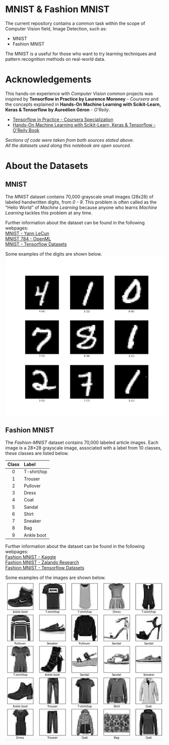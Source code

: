 # MNIST &amp; Fashion MNIST
The current repository contains a common task within the scope of Computer Vision field, Image Detection, such as:

- MNIST
- Fashion MNIST

The MNIST is a useful for those who want to try learning techniques and pattern recognition methods on real-world data.

# Acknowledgements
This hands-on experience with *Computer Vision* common projects was inspired by **Tensorflow in Practice by Laurence Moroney** - *Coursera* and the concepts explained in **Hands-On Machine Learning with Scikit-Learn, Keras &amp; Tensorflow by Aureélien Géron** - *O'Reily*.

- [Tensorflow in Practice - Coursera Specialization](https://www.coursera.org/specializations/tensorflow-in-practice)
- [Hands\-On Machine Learning with Scikit\-Learn, Keras &amp; Tensorflow \- O'Reily Book](https://www.oreilly.com/library/view/hands-on-machine-learning/9781492032632/)

*Sections of code were taken from both sources stated above*.  
*All the datasets used along this notebook are open sourced*.

# About the Datasets
## MNIST
The *MNIST* dataset contains 70,000 grayscale small images (28x28) of labeled handwritten digits, from *0 - 9*. This problem is often called as the "Hello World" of *Machine Learning* because anyone who learns *Machine Learning* tackles this problem at any time.  

Further information about the dataset can be found in the following webpages:  
[MNIST - Yann LeCun](http://yann.lecun.com/exdb/mnist/)  
[MNIST 784 - OpenML](https://www.openml.org/d/554)  
[MNIST - Tensorflow Datasets](https://www.tensorflow.org/datasets/catalog/mnist)  

Some examples of the digits are shown below.
![MNIST](./assets/MNIST.png)

## Fashion MNIST
The *Fashion-MNIST* dataset contains 70,000 labeled article images. Each image is a 28×28 grayscale image, associated with a label from 10 classes, these classes are listed below.

|Class|Label|
|:---:|:----|
|0|T-shirt/top|
|1|Trouser|
|2|Pullover|
|3|Dress|
|4|Coat|
|5|Sandal|
|6|Shirt|
|7|Sneaker|
|8|Bag|
|9|Ankle boot|

Further information about the dataset can be found in the following webpages:  
[Fashion MNIST - Kaggle](https://www.kaggle.com/zalando-research/fashionmnist)  
[Fashion MNIST - Zalando Research](https://research.zalando.com/welcome/mission/research-projects/fashion-mnist/)  
[Fashion MNIST - Tensorflow Datasets](https://www.tensorflow.org/datasets/catalog/fashion_mnist)  

Some examples of the images are shown below.
![FashionMNIST](./assets/FashionMNIST.png)
